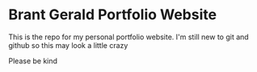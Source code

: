 # Brant Gerald Portfolio Website

This is the repo for my personal portfolio website.
I'm still new to git and github so this may look a little crazy

Please be kind
